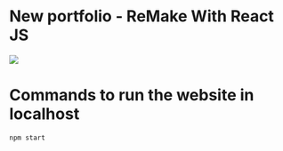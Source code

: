 # New portfolio - ReMake With React JS


<img src="https://github.com/BinayakJha/portfolio/assets/69071769/bdf4388e-e7e0-4363-976b-e09f2241c913" />

# Commands to run the website in localhost

```
npm start
```
